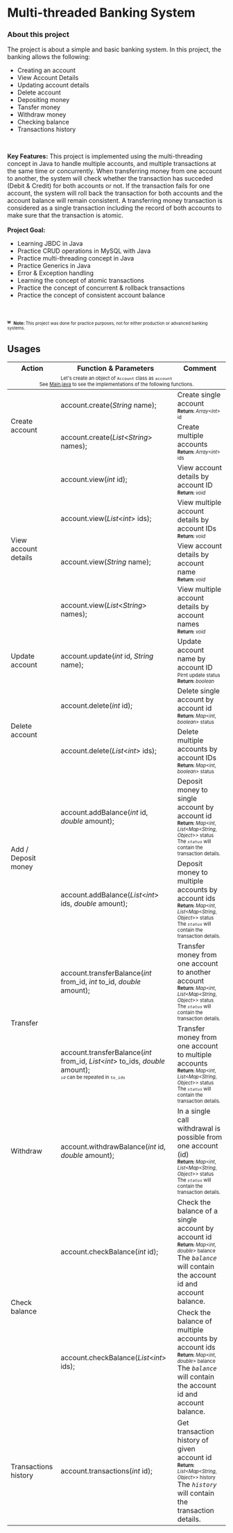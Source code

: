 # Multi-threaded Banking System


### About this project
The project is about a simple and basic banking system. In this project, the banking allows the following:
<ul>
    <li>Creating an account</li>
    <li>View Account Details</li>
    <li>Updating account details</li>
    <li>Delete account</li>
    <li>Depositing money</li>
    <li>Tansfer money</li>
    <li>Withdraw money</li>
    <li>Checking balance</li>
    <li>Transactions history</li>
</ul>
<br>
<p>
	<strong>Key Features:</strong>
	This project is implemented using the multi-threading concept in Java to handle multiple accounts, and multiple transactions at the same time or concurrently. 
	When transferring money from one account to another, the system will check whether the transaction has succeded (Debit & Credit) for both accounts or not. 
	If the transaction fails for one account, the system will roll back the transaction for both accounts and the account balance will remain consistent.
	A transferring money transaction is considered as a single transaction including the record of both accounts to make sure that the transaction is atomic.
	<br><br>
    <strong>Project Goal:</strong>
    <ul>
        <li>Learning JBDC in Java</li> 
        <li>Practice CRUD operations in MySQL with Java</li>
        <li>Practice multi-threading concept in Java</li>
        <li>Practice Generics in Java</li>
        <li>Error & Exception handling</li>
        <li>Learning the concept of atomic transactions</li>
        <li>Practice the concept of concurrent & rollback transactions</li>
        <li>Practice the concept of consistent account balance</li>
    </ul>
	<br><br>
	<sub><sup>
		<strong> <img src="https://user-images.githubusercontent.com/34242279/157730394-648c1e29-58e4-46e6-83ae-cf13b1c51d39.png" alt="warning" height="12px" width="auto"/> Note: </strong>
		This project was done for practice purposes, not for either production or advanced banking systems.
	</sup></sub>
</p>

## Usages
<table>
    <thead>
        <tr>
            <th>Action</th>
            <th>Function & Parameters</th>
            <th>Comment</th>
        </tr>
        <tr>
            <td colspan="3" align="center">
            <sub><sup>
                Let's create an object of <code>Account</code> class as <code>account</code>
                <br>
                See <a href="Main.java">Main.java</a> to see the implementations of the following functions.
            </sup></sub>
            </td>
        </tr>
    </thead>
    <tbody>
        <!-- Create Account -->
        <tr>
            <td rowspan="2">Create account</td>
            <td>account.create(<i>String</i> name);</td>
            <td>
                Create single account
                <br>
                <sub><sup><strong>Return:</strong> <i>Array</i>&lt;<i>int</i>&gt; id</sup></sub>
            </td>
        </tr>
        <tr>
            <td>account.create(<i>List</i>&lt;<i>String</i>&gt; names);</td>
            <td>
                Create multiple accounts
                <br>
                <sub><sup><strong>Return:</strong> <i>Array</i>&lt;<i>int</i>&gt; ids</sup></sub>
            </td>
        </tr>
        <!-- View Account -->
        <tr>
            <td rowspan="4">View account details</td>
            <td>account.view(<i>int</i> id);</td>
            <td>
                View account details by account ID
                <br>
                <sub><sup><strong>Return:</strong> <i>void</i></sup></sub>
            </td>
        </tr>
        <tr>
            <td>account.view(<i>List</i>&lt;<i>int</i>&gt; ids);</td>
            <td>
                View multiple account details by account IDs
                <br>
                <sub><sup><strong>Return:</strong> <i>void</i></sup></sub>
            </td>
        </tr>
        <tr>
            <td>account.view(<i>String</i> name);</td>
            <td>
                View account details by account name
                <br>
                <sub><sup><strong>Return:</strong> <i>void</i></sup></sub>
            </td>
        </tr>
        <tr>
            <td>account.view(<i>List</i>&lt;<i>String</i>&gt; names);</td>
            <td>
                View multiple account details by account names
                <br>
                <sub><sup><strong>Return:</strong> <i>void</i></sup></sub>
            </td>
        </tr>
        <!-- Update Account -->
        <tr>
            <td>Update account</td>
            <td>account.update(<i>int</i> id, <i>String</i> name);</td>
            <td>
                Update account name by account ID <br>
                <sub><sup>
                    Pirnt update status
                    <br>
                    <strong>Return:</strong> <i>boolean</i>
                </sup></sub>
            </td>
        </tr>
        <!-- Delete Account -->
        <tr>
            <td rowspan="2">Delete account</td>
            <td>account.delete(<i>int</i> id);</td>
            <td>
                Delete single account by account id <br>
                <sub><sup><strong>Return:</strong> <i>Map</i>&lt;<i>int</i>, <i>boolean</i>&gt; status</sup></sub>
            </td>
        </tr>
        <tr>
            <td>account.delete(<i>List</i>&lt;<i>int</i>&gt; ids);</td>
            <td>
                Delete multiple accounts by account IDs
                <br>
                <sub><sup><strong>Return:</strong> <i>Map</i>&lt;<i>int</i>, <i>boolean</i>&gt; status</sup></sub>
            </td>
        </tr>
        <!-- Add Balance / Deposit money -->
        <tr>
            <td rowspan="2">Add / Deposit money</td>
            <td>account.addBalance(<i>int</i> id, <i>double</i> amount);</td>
            <td>
                Deposit money to single account by account id <br>
                <sub><sup>
                    <strong>Return:</strong> <i>Map</i>&lt;<i>int</i>, <i>List</i>&lt;<i>Map</i>&lt;<i>String</i>, <i>Object</i>&gt;&gt; status
                    <br>
                    The <code><i>status</i></code> will contain the transaction details.
                </sup></sub>
            </td>
        </tr>
        <tr>
            <td>account.addBalance(<i>List</i>&lt;<i>int</i>&gt; ids, <i>double</i> amount);</td>
            <td>
                Deposit money to multiple accounts by account ids <br>
                <sub><sup>
                    <strong>Return:</strong> <i>Map</i>&lt;<i>int</i>, <i>List</i>&lt;<i>Map</i>&lt;<i>String</i>, <i>Object</i>&gt;&gt; status
                    <br>
                    The <code><i>status</i></code> will contain the transaction details.
                </sup></sub>
            </td>
        </tr>
        <!-- Transfer Balance / Money-->
        <tr>
            <td rowspan="2">Transfer</td>
            <td>account.transferBalance(<i>int</i> from_id, <i>int</i> to_id, <i>double</i> amount);</td>
            <td>
                Transfer money from one account to another account <br>
                <sub><sup>
                    <strong>Return:</strong> <i>Map</i>&lt;<i>int</i>, <i>List</i>&lt;<i>Map</i>&lt;<i>String</i>, <i>Object</i>&gt;&gt; status
                    <br>
                    The <code><i>status</i></code> will contain the transaction details.
                </sup></sub>
            </td>
        </tr>
        <tr>
            <td>
                account.transferBalance(<i>int</i> from_id, <i>List</i>&lt;<i>int</i>&gt; to_ids, <i>double</i> amount);
                <br>
                <sub><sup><code>id</code> can be repeated in <code>to_ids</code></sup></sub>
            </td>
            <td>
                Transfer money from one account to multiple accounts <br>
                <sub><sup>
                    <strong>Return:</strong> <i>Map</i>&lt;<i>int</i>, <i>List</i>&lt;<i>Map</i>&lt;<i>String</i>, <i>Object</i>&gt;&gt; status
                    <br>
                    The <code><i>status</code></i> will contain the transaction details.
                </sup></sub>
            </td>
        </tr>
        <!-- Withdraw Balance -->
        <tr>
            <td>Withdraw</td>
            <td>account.withdrawBalance(<i>int</i> id, <i>double</i> amount);</td>
            <td>
                <!-- Withdtaw can't be from multiple accounts at once -->
                In a single call withdrawal is possible from one account (id) <br>
                <sub><sup>
                    <strong>Return:</strong> <i>Map</i>&lt;<i>int</i>, <i>List</i>&lt;<i>Map</i>&lt;<i>String</i>, <i>Object</i>&gt;&gt; status
                    <br>
                    The <code><i>status</i></code> will contain the transaction details.
                </sup></sub>
            </td>
        </tr>
        <!-- Check Balance -->
        <tr>
            <td rowspan="2">Check balance</td>
            <td>account.checkBalance(<i>int</i> id);</td>
            <td>
                Check the balance of a single account by account id <br>
                <sub><sup><strong>Return:</strong> <i>Map</i>&lt;<i>int</i>, <i>double</i>&gt; balance</sup></sub>
                <br>
                The <code><i>balance</i></code> will contain the account id and account balance.
            </td>
        </tr>
        <tr>
            <td>account.checkBalance(<i>List</i>&lt;<i>int</i>&gt; ids);</td>
            <td>
                Check the balance of multiple accounts by account ids <br>
                <sub><sup><strong>Return:</strong> <i>Map</i>&lt;<i>int</i>, <i>double</i>&gt; balance</sup></sub>
                <br>
                The <code><i>balance</i></code> will contain the account id and account balance.
            </td>
        </tr>
        <!-- Transactions History -->
        <tr>
            <td rowspan="2">Transactions history</td>
            <td>account.transactions(<i>int</i> id);</td>
            <td>
                Get transaction history of given account id <br>
                <sub><sup><strong>Return:</strong> <i>List</i>&lt;<i>Map</i>&lt;<i>String</i>, <i>Object</i>&gt;&gt; history</sup></sub>
                <br>
                The <code><i>history</i></code> will contain the transaction details.
            </td>
    </tbody>
</table>